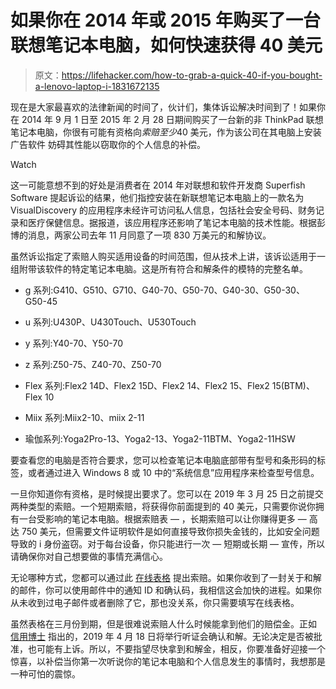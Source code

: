 # 如果你在 2014 年或 2015 年购买了一台联想笔记本电脑，如何快速获得 40 美元

> 原文：<https://lifehacker.com/how-to-grab-a-quick-40-if-you-bought-a-lenovo-laptop-i-1831672135>

现在是大家最喜欢的法律新闻的时间了，伙计们，集体诉讼解决时间到了！如果你在 2014 年 9 月 1 日至 2015 年 2 月 28 日期间购买了一台新的非 ThinkPad 联想笔记本电脑，你很有可能有资格向*索赔至少*40 美元，作为该公司在其电脑上安装广告软件 妨碍其性能以窃取你的个人信息的补偿。

Watch

这一可能意想不到的好处是消费者在 2014 年对联想和软件开发商 Superfish Software 提起诉讼的结果，他们指控安装在新联想笔记本电脑上的一款名为 VisualDiscovery 的应用程序未经许可访问私人信息，包括社会安全号码、财务记录和医疗保健信息。据报道，该应用程序还影响了笔记本电脑的技术性能。根据彭博的消息，两家公司去年 11 月同意了一项 830 万美元的和解协议。

虽然诉讼指定了索赔人购买适用设备的时间范围，但从技术上讲，该诉讼适用于一组附带该软件的特定笔记本电脑。这是所有符合和解条件的模特的完整名单。

*   g 系列:G410、G510、G710、G40-70、G50-70、G40-30、G50-30、G50-45

*   u 系列:U430P、U430Touch、U530Touch

*   y 系列:Y40-70、Y50-70

*   z 系列:Z50-75、Z40-70、Z50-70

*   Flex 系列:Flex2 14D、Flex2 15D、Flex2 14、Flex2 15、Flex2 15(BTM)、Flex 10

*   Miix 系列:Miix2-10、miix 2-11

*   瑜伽系列:Yoga2Pro-13、Yoga2-13、Yoga2-11BTM、Yoga2-11HSW

要查看您的电脑是否符合要求，您可以检查笔记本电脑底部带有型号和条形码的标签，或者通过进入 Windows 8 或 10 中的“系统信息”应用程序来检查型号信息。

一旦你知道你有资格，是时候提出要求了。您可以在 2019 年 3 月 25 日之前提交两种类型的索赔。一个短期索赔，将获得你前面提到的 40 美元，只需要你说你拥有一台受影响的笔记本电脑。根据索赔表 — ，长期索赔可以让你赚得更多 — 高达 750 美元，但需要文件证明软件是如何直接导致你损失金钱的，比如安全问题导致的 i 身份盗窃。对于每台设备，你只能进行一次 — 短期或长期 — 宣传，所以请确保你对自己想要做的事情充满信心。

无论哪种方式，您都可以通过此 [在线表格](https://secureweb.onlineclaimfilings.com/len) 提出索赔。如果你收到了一封关于和解的邮件，你可以使用邮件中的通知 ID 和确认码，我相信这会加快的进程。如果你从未收到过电子邮件或者删除了它，那也没关系，你只需要填写在线表格。

虽然表格在三月份到期，但是很难说索赔人什么时候能拿到他们的赔偿金。正如 [信用博士](https://www.doctorofcredit.com/lenovo-class-action-get-an-estimated-40-if-you-bought-a-lenovo-laptop-in-2014-2015/) 指出的，2019 年 4 月 18 日将举行听证会确认和解。无论决定是否被批准，也可能有上诉。所以，不要指望尽快拿到和解金，相反，你要准备好迎接一个惊喜，以补偿当你第一次听说你的笔记本电脑和个人信息发生的事情时，我想那是一种可怕的震惊。
